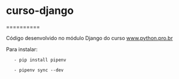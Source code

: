 # curso-django
==========

Código desenvolvido no módulo Django do curso www.python.pro.br

Para instalar:

       - pip install pipenv
       
       - pipenv sync --dev

